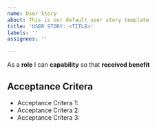 ```yaml
---
name: User Story
about: This is our default user story template
title: 'USER STORY: <TITLE>'
labels: ''
assignees: ''

---
```


As a **role** I can **capability** so that **received benefit**
  
## Acceptance Critera
  - Acceptance Critera 1:
  - Acceptance Critera 2: 
  - Acceptance Critera 3: 
